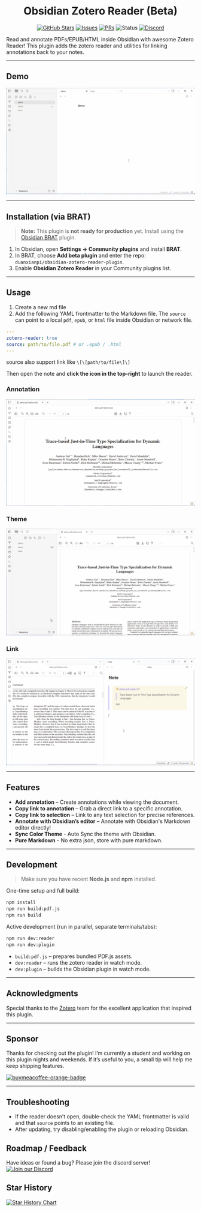 <h1 align="center">Obsidian Zotero Reader (Beta)</h1>
<div align="center">
	
[![GitHub Stars](https://img.shields.io/github/stars/duanxianpi/obsidian-zotero-reader-plugin?style=social)](https://github.com/duanxianpi/obsidian-zotero-reader-plugin/stargazers)
[![Issues](https://img.shields.io/github/issues/duanxianpi/obsidian-zotero-reader-plugin)](https://github.com/duanxianpi/obsidian-zotero-reader-plugin/issues)
[![PRs](https://img.shields.io/github/issues-pr/duanxianpi/obsidian-zotero-reader-plugin)](https://github.com/duanxianpi/obsidian-zotero-reader-plugin/pulls)
![Status](https://img.shields.io/badge/status-beta-yellow)
[![Discord](https://img.shields.io/badge/Discord-join-5865F2?logo=discord\&logoColor=white)](https://discord.gg/KwTkAhVc)
 
</div>
Read and annotate PDFs/EPUB/HTML inside Obsidian with awesome Zotero Reader! This plugin adds the zotero reader and utilities for linking annotations back to your notes.

---

## Demo

![Demo](docs/demo.gif)

---

## Installation (via BRAT)

> **Note:** This plugin is **not ready for production** yet. Install using the [Obsidian BRAT](https://github.com/TfTHacker/obsidian42-brat) plugin.

1. In Obsidian, open **Settings → Community plugins** and install **BRAT**.
2. In BRAT, choose **Add beta plugin** and enter the repo: `duanxianpi/obsidian-zotero-reader-plugin`.
3. Enable **Obsidian Zotero Reader** in your Community plugins list.

---

## Usage
1. Create a new md file
2. Add the following YAML frontmatter to the Markdown file. The `source` can point to a local `pdf`, `epub`, or `html` file inside Obsidian or network file.

```yaml
---
zotero-reader: true
source: path/to/file.pdf # or .epub / .html
---
```
source also support link like `\[\[path/to/file\]\]`

Then open the note and **click the icon in the top-right** to launch the reader.

### Annotation
![anno](docs/anno.gif)

### Theme
![theme](docs/theme.gif)

### Link
![theme](docs/link.gif)

---

## Features

* **Add annotation** – Create annotations while viewing the document.
* **Copy link to annotation** – Grab a direct link to a specific annotation.
* **Copy link to selection** – Link to any text selection for precise references.
* **Annotate with Obsidian’s editor** – Annotate with Obsidian's Markdown editor directly!
* **Sync Color Theme** - Auto Sync the theme with Obsidian.
* **Pure Markdown** - No extra json, store with pure markdown.

---

## Development

> Make sure you have recent **Node.js** and **npm** installed.

One-time setup and full build:

```bash
npm install
npm run build:pdf.js
npm run build
```

Active development (run in parallel, separate terminals/tabs):

```bash
npm run dev:reader
npm run dev:plugin
```

* `build:pdf.js` – prepares bundled PDF.js assets.
* `dev:reader` – runs the zotero reader in watch mode.
* `dev:plugin` – builds the Obsidian plugin in watch mode.

---
## Acknowledgments

Special thanks to the [Zotero](https://github.com/zotero) team for the excellent application that inspired this plugin.

---

## Sponsor

Thanks for checking out the plugin! I’m currently a student and working on this plugin nights and weekends. If it’s useful to you, a small tip will help me keep shipping features.

<div>
	<a href="https://www.buymeacoffee.com/duanxianpi" target="_blank" title="buymeacoffee">
	  <img src="https://iili.io/JoQ0zN9.md.png"  alt="buymeacoffee-orange-badge" style="width: 200px;">
	</a>
</div>


---

## Troubleshooting

* If the reader doesn’t open, double‑check the YAML frontmatter is valid and that `source` points to an existing file.
* After updating, try disabling/enabling the plugin or reloading Obsidian.

## Roadmap / Feedback

Have ideas or found a bug? Please join the discord server!
<a href="https://discord.gg/KwTkAhVc"> <img alt="Join our Discord" src="https://img.shields.io/badge/Discord-Join-5865F2?logo=discord&logoColor=white&style=for-the-badge"> </a>

## Star History

[![Star History Chart](https://api.star-history.com/svg?repos=duanxianpi/obsidian-zotero-reader-plugin&type=Date)](https://www.star-history.com/#duanxianpi/obsidian-zotero-reader-plugin&Date)
